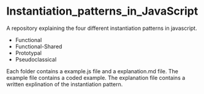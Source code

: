 # Instantiation_patterns_in_JavaScript
A repository explaining the four different instantiation patterns in javascript. 
* Functional
* Functional-Shared
* Prototypal
* Pseudoclassical

Each folder contains a example.js file and a explanation.md file. 
The example file contains a coded example. 
The explanation file contains a written explination of the instantiation pattern.